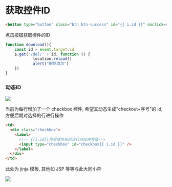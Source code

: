 <!--
 * @Description: 
 * @Version: 1.0
 * @Author: DaLao
 * @Email: dalao@xxx.com
 * @Date: 2022-01-14 16:34:34
 * @LastEditors: dalao
 * @LastEditTime: 2023-04-05 02:00:23
-->

# 获取控件ID

```html
<button type="button" class="btn btn-success" id="{{ i.id }}" onclick=download()>下载</button>
```

点击按钮获取控件的ID

```js
function download(){
    const id = event.target.id
    $.get('/del/' + id, function () {
            location.reload()
            alert("删除成功")
    })
}
```


### 动态ID

![](https://cdn.hurra.ltd/img/20200829232106.png)

当前为每行增加了一个 checkbox 控件, 希望其动态生成"checkout+序号"的 id, 方便后期对选择的行进行操作

```html
<td>
  <div class="checkbox">
    <label>
      <!-- {{i.id}}为后端传来的该行对应序号值-->
      <input type="checkbox" id="checkbox{{ i.id }}" />
    </label>
  </div>
</td>
```

此处为 jinja 模板, 其他如 JSP 等等与此大同小异

![](https://cdn.hurra.ltd/img/20200829232740.png)
